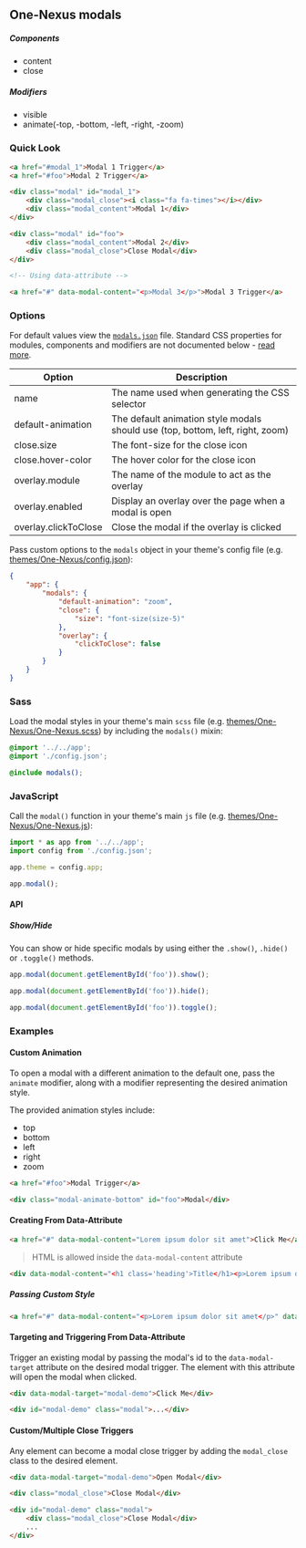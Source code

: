 ## One-Nexus modals

##### Components

* content
* close

##### Modifiers

* visible
* animate(-top, -bottom, -left, -right, -zoom)

### Quick Look

```html
<a href="#modal_1">Modal 1 Trigger</a>
<a href="#foo">Modal 2 Trigger</a>

<div class="modal" id="modal_1">
    <div class="modal_close"><i class="fa fa-times"></i></div>
    <div class="modal_content">Modal 1</div>
</div>

<div class="modal" id="foo">
    <div class="modal_content">Modal 2</div>
    <div class="modal_close">Close Modal</div>
</div>

<!-- Using data-attribute -->

<a href="#" data-modal-content="<p>Modal 3</p>">Modal 3 Trigger</a>
```

### Options

For default values view the [`modals.json`](modals.json) file. Standard CSS properties for modules, components and modifiers are not documented below - [read more](#TODO).

<table class="table">
    <thead>
        <tr>
            <th>Option</th>
            <th>Description</th>
        </tr>
    </thead>
    <tbody>
        <tr>
            <td>name</td>
            <td>The name used when generating the CSS selector</td>
        </tr>
        <tr>
            <td>default-animation</td>
            <td>The default animation style modals should use (top, bottom, left, right, zoom)</td>
        </tr>
        <tr>
            <td>close.size</td>
            <td>The font-size for the close icon</td>
        </tr>
        <tr>
            <td>close.hover-color</td>
            <td>The hover color for the close icon</td>
        </tr>
        <tr>
            <td>overlay.module</td>
            <td>The name of the module to act as the overlay</td>
        </tr>
        <tr>
            <td>overlay.enabled</td>
            <td>Display an overlay over the page when a modal is open</td>
        </tr>
        <tr>
            <td>overlay.clickToClose</td>
            <td>Close the modal if the overlay is clicked</td>
        </tr>
    </tbody>
</table>

Pass custom options to the `modals` object in your theme's config file (e.g. [themes/One-Nexus/config.json](../../../themes/One-Nexus/config.json)):

```json
{
    "app": {
        "modals": {
            "default-animation": "zoom",
            "close": {
                "size": "font-size(size-5)"
            },
            "overlay": {
                "clickToClose": false
            }
        }
    }
}
```

### Sass

Load the modal styles in your theme's main `scss` file (e.g. [themes/One-Nexus/One-Nexus.scss](../../../themes/One-Nexus/One-Nexus.scss)) by including the `modals()` mixin:

```scss
@import '../../app';
@import './config.json';

@include modals();
```

### JavaScript

Call the `modal()` function in your theme's main `js` file (e.g. [themes/One-Nexus/One-Nexus.js](../../../themes/One-Nexus/One-Nexus.js)):

```js
import * as app from '../../app';
import config from './config.json';

app.theme = config.app;

app.modal();
```

#### API

##### Show/Hide

You can show or hide specific modals by using either the `.show()`, `.hide()` or `.toggle()` methods.

```js
app.modal(document.getElementById('foo')).show();

app.modal(document.getElementById('foo')).hide();

app.modal(document.getElementById('foo')).toggle();
```

### Examples

#### Custom Animation

To open a modal with a different animation to the default one, pass the `animate` modifier, along with a modifier representing the desired animation style.

The provided animation styles include:

* top
* bottom
* left
* right
* zoom

```html
<a href="#foo">Modal Trigger</a>

<div class="modal-animate-bottom" id="foo">Modal</div>
```

#### Creating From Data-Attribute

```html
<a href="#" data-modal-content="Lorem ipsum dolor sit amet">Click Me</a>
```

> HTML is allowed inside the `data-modal-content` attribute 

```html
<div data-modal-content="<h1 class='heading'>Title</h1><p>Lorem ipsum dolor sit amet</p>">Click Me</div>
```

##### Passing Custom Style

```html
<a href="#" data-modal-content="<p>Lorem ipsum dolor sit amet</p>" data-modal-style="zoom">Click Me</a>
```

#### Targeting and Triggering From Data-Attribute

Trigger an existing modal by passing the modal's id to the `data-modal-target` attribute on the desired modal trigger. The element with this attribute will open the modal when clicked.

```html
<div data-modal-target="modal-demo">Click Me</div>

<div id="modal-demo" class="modal">...</div>
```

#### Custom/Multiple Close Triggers

Any element can become a modal close trigger by adding the `modal_close` class to the desired element.

```html
<div data-modal-target="modal-demo">Open Modal</div>

<div class="modal_close">Close Modal</div>

<div id="modal-demo" class="modal">
    <div class="modal_close">Close Modal</div>
    ...
</div>
```
